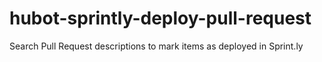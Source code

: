 hubot-sprintly-deploy-pull-request
==================================

Search Pull Request descriptions to mark items as deployed in Sprint.ly
